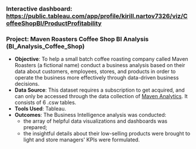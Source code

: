 ### Interactive dashboard: https://public.tableau.com/app/profile/kirill.nartov7326/viz/CoffeeShopBI/ProductProfitability
### Project: Maven Roasters Coffee Shop BI Analysis (BI_Analysis_Coffee_Shop)
- **Objective**: To help a small batch coffee roasting company called Maven Roasters (a fictional name) conduct a business analysis based on their data about customers, employees, stores, and products in order to operate the business more effectively through data-driven business decisions.
- **Data Source**: This dataset requires a subscription to get acquired, and can only be accessed through the data collection of [Maven Analytics](https://www.linkedin.com/company/maven-analytics/). It consists of 6 .csw tables.
- **Tools Used**: Tableau.
- **Outcomes**: The Business Intelligence analysis was conducted:
  - the array of helpful data visualizations and dashboards was prepared;
  - the insightful details about their low-selling products were brought to light and store managers' KPIs were formulated.
